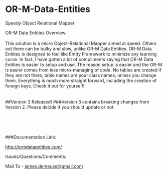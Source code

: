 # OR-M-Data-Entities
Speedy Object Relational Mapper

OR-M Data Entities
Overview:  <br><br>
This solution is a micro Object-Relational Mapper aimed at speed.  Others out there can be bulky and slow, unlike OR-M Data Entities.  OR-M Data Entities is designed to feel like Entity Framework to minimize any learning curve.  In fact, I have gotten a lot of compliments saying that OR-M Data Entities is easier to setup and use.  The reason setup is easier and the OR-M is easier comes from less micro-managing of code.  No tables are created if they are not there, table names are your class names, unless you change them.  Everything is much more straight forward, including the creation of foreign keys. Check it out for yourself!
<br/><br/><br/>
##Version 3 Released!
###Version 3 contains breaking changes from Version 2.  Please decide if you should update or not.

<br/><br/><br/>

###Documentation Link:

http://ormdataentities.com/

Issues/Questions/Comments:

Mail To - james.demeuse@gmail.com
